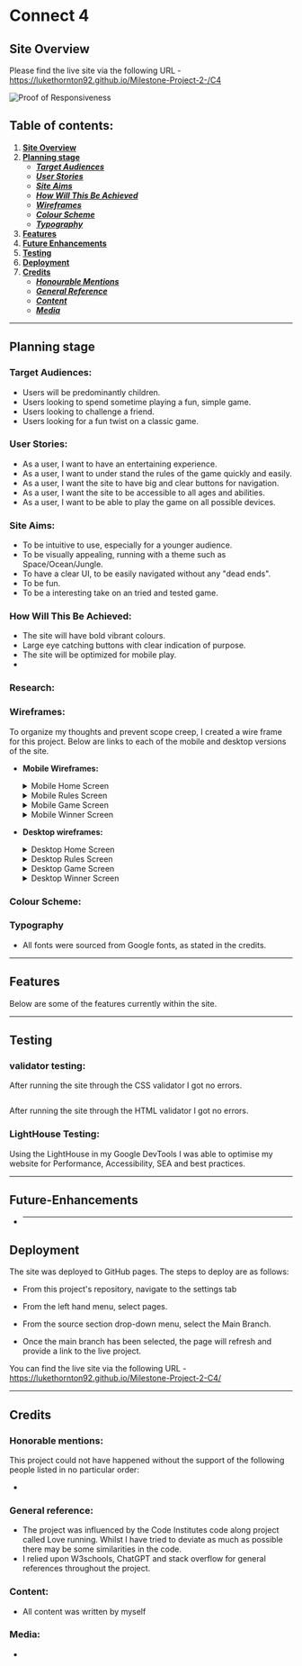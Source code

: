 # **Connect 4**

## **Site Overview**

Please find the live site via the following URL - https://lukethornton92.github.io/Milestone-Project-2-/C4

<img src="" alt="Proof of Responsiveness">

## Table of contents:

1. [**Site Overview**](#site-overview)
2. [**Planning stage**](#planning-stage)
   - [**_Target Audiences_**](#target-audiences)
   - [**_User Stories_**](#user-stories)
   - [**_Site Aims_**](#site-aims)
   - [**_How Will This Be Achieved_**](#how-will-this-be-achieved)
   - [**_Wireframes_**](#wireframes)
   - [**_Colour Scheme_**](#colour-scheme)
   - [**_Typography_**](#typography)
3. [**Features**](#features)
4. [**Future Enhancements**](#future-enhancements)
5. [**Testing**](#testing)
6. [**Deployment**](#deployment)
7. [**Credits**](#credits)
   - [**_Honourable Mentions_**](#honourable-mentions)
   - [**_General Reference_**](#general-refrence)
   - [**_Content_**](#content)
   - [**_Media_**](#media)

---

## **Planning stage**

### **Target Audiences:**

- Users will be predominantly children.
- Users looking to spend sometime playing a fun, simple game.
- Users looking to challenge a friend.
- Users looking for a fun twist on a classic game.

### **User Stories:**

- As a user, I want to have an entertaining experience.
- As a user, I want to under stand the rules of the game quickly and easily.
- As a user, I want the site to have big and clear buttons for navigation.
- As a user, I want the site to be accessible to all ages and abilities.
- As a user, I want to be able to play the game on all possible devices.

### **Site Aims:**

- To be intuitive to use, especially for a younger audience.
- To be visually appealing, running with a theme such as Space/Ocean/Jungle.
- To have a clear UI, to be easily navigated without any "dead ends".
- To be fun.
- To be a interesting take on an tried and tested game.

### **How Will This Be Achieved:**

- The site will have bold vibrant colours.
- Large eye catching buttons with clear indication of purpose.
- The site will be optimized for mobile play.
-

### **Research:**

### **Wireframes:**

To organize my thoughts and prevent scope creep, I created a wire frame for this project. Below are links to each of the mobile and desktop versions of the site.

- **Mobile Wireframes:**

   <details><summary>Mobile Home Screen</summary>
   <img src="">
   </details>

   <details><summary>Mobile Rules Screen</summary>
   <img src="">
   </details>

   <details><summary>Mobile Game Screen</summary>
   <img src="">
   </details>

   <details><summary>Mobile Winner Screen</summary>
   <img src="">
   </details>

- **Desktop wireframes:**

   <details><summary>Desktop Home Screen</summary>
   <img src="">
   </details>

   <details><summary>Desktop Rules Screen</summary>
   <img src="">
   </details>

   <details><summary>Desktop Game Screen</summary>
   <img src="">
   </details>

   <details><summary>Desktop Winner Screen</summary>
   <img src="">
   </details>

### **Colour Scheme:**

### **Typography**

- All fonts were sourced from Google fonts, as stated in the credits.

---

## **Features**

Below are some of the features currently within the site.

---

## **Testing**

### **validator testing:**

After running the site through the CSS validator I got no errors.

<img src="" alt="">

After running the site through the HTML validator I got no errors.

### **LightHouse Testing:**

Using the LightHouse in my Google DevTools I was able to optimise my website for Performance, Accessibility, SEA and best practices.

---

## **Future-Enhancements**

- ***

## **Deployment**

The site was deployed to GitHub pages. The steps to deploy are as follows:

- From this project's repository, navigate to the settings tab

- From the left hand menu, select pages.

- From the source section drop-down menu, select the Main Branch.

- Once the main branch has been selected, the page will refresh and provide a link to the live project.

You can find the live site via the following URL - https://lukethornton92.github.io/Milestone-Project-2-C4/

---

## **Credits**

### **Honorable mentions:**

This project could not have happened without the support of the following people listed in no particular order:

-

### **General reference:**

- The project was influenced by the Code Institutes code along project called Love running. Whilst I have tried to deviate as much as possible there may be some similarities in the code.
- I relied upon W3schools, ChatGPT and stack overflow for general references throughout the project.

### **Content:**

- All content was written by myself

### **Media:**

-
